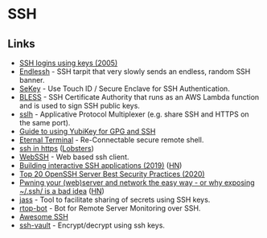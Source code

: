 # SSH

## Links

- [SSH logins using keys (2005)](http://alblue.bandlem.com/2005/08/howto-ssh-logins-using-keys.html)
- [Endlessh](https://github.com/skeeto/endlessh) - SSH tarpit that very slowly sends an endless, random SSH banner.
- [SeKey](https://github.com/sekey/sekey) - Use Touch ID / Secure Enclave for SSH Authentication.
- [BLESS](https://github.com/Netflix/bless) - SSH Certificate Authority that runs as an AWS Lambda function and is used to sign SSH public keys.
- [sslh](https://github.com/yrutschle/sslh) - Applicative Protocol Multiplexer (e.g. share SSH and HTTPS on the same port).
- [Guide to using YubiKey for GPG and SSH](https://github.com/drduh/YubiKey-Guide)
- [Eternal Terminal](https://github.com/MisterTea/EternalTerminal) - Re-Connectable secure remote shell.
- [ssh in https](https://flak.tedunangst.com/post/ssh-in-https) ([Lobsters](https://lobste.rs/s/xzztac/ssh_https))
- [WebSSH](https://github.com/huashengdun/webssh) - Web based ssh client.
- [Building interactive SSH applications (2019)](https://drewdevault.com/2019/09/02/Interactive-SSH-programs.html) ([HN](https://news.ycombinator.com/item?id=20857362))
- [Top 20 OpenSSH Server Best Security Practices (2020)](https://www.cyberciti.biz/tips/linux-unix-bsd-openssh-server-best-practices.html)
- [Pwning your (web)server and network the easy way - or why exposing ~/.ssh/ is a bad idea](https://0day.work/pwning-your-web-server-and-network-the-easy-way-or-why-exposing-ssh-is-a-bad-idea/) ([HN](https://news.ycombinator.com/item?id=22068070))
- [jass](https://github.com/jschauma/jass) - Tool to facilitate sharing of secrets using SSH keys.
- [rtop-bot](https://github.com/rapidloop/rtop-bot) - Bot for Remote Server Monitoring over SSH.
- [Awesome SSH](https://github.com/moul/awesome-ssh#readme)
- [ssh-vault](https://github.com/ssh-vault/ssh-vault) - Encrypt/decrypt using ssh keys.
